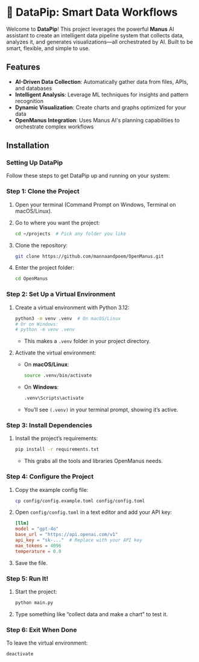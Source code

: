 # 👋 DataPip: Smart Data Workflows

Welcome to **DataPip**! This project leverages the powerful **Manus** AI assistant to create an intelligent data pipeline system that collects data, analyzes it, and generates visualizations—all orchestrated by AI. Built to be smart, flexible, and simple to use.

## Features

- **AI-Driven Data Collection**: Automatically gather data from files, APIs, and databases
- **Intelligent Analysis**: Leverage ML techniques for insights and pattern recognition
- **Dynamic Visualization**: Create charts and graphs optimized for your data
- **OpenManus Integration**: Uses Manus AI's planning capabilities to orchestrate complex workflows

## Installation

### Setting Up DataPip

Follow these steps to get DataPip up and running on your system:

### Step 1: Clone the Project

1. Open your terminal (Command Prompt on Windows, Terminal on macOS/Linux).
2. Go to where you want the project:
   ```bash
   cd ~/projects  # Pick any folder you like
   ```

3. Clone the repository:
   ```bash
   git clone https://github.com/mannaandpoem/OpenManus.git
   ```
4. Enter the project folder:
   ```bash
   cd OpenManus
   ```

### Step 2: Set Up a Virtual Environment

1. Create a virtual environment with Python 3.12:

   ```bash
   python3 -m venv .venv  # On macOS/Linux
   # Or on Windows:
   # python -m venv .venv
   ```

   - This makes a `.venv` folder in your project directory.

2. Activate the virtual environment:
   - On **macOS/Linux**:
     ```bash
     source .venv/bin/activate
     ```
   - On **Windows**:
     ```bash
     .venv\Scripts\activate
     ```
   - You’ll see `(.venv)` in your terminal prompt, showing it’s active.

### Step 3: Install Dependencies

1. Install the project’s requirements:
   ```bash
   pip install -r requirements.txt
   ```
   - This grabs all the tools and libraries OpenManus needs.

### Step 4: Configure the Project

1. Copy the example config file:
   ```bash
   cp config/config.example.toml config/config.toml
   ```
2. Open `config/config.toml` in a text editor and add your API key:
   ```toml
   [llm]
   model = "gpt-4o"
   base_url = "https://api.openai.com/v1"
   api_key = "sk-..."  # Replace with your API key
   max_tokens = 4096
   temperature = 0.0
   ```
3. Save the file.

### Step 5: Run It!

1. Start the project:
   ```bash
   python main.py
   ```
2. Type something like “collect data and make a chart” to test it.

### Step 6: Exit When Done

To leave the virtual environment:

```bash
deactivate
```

